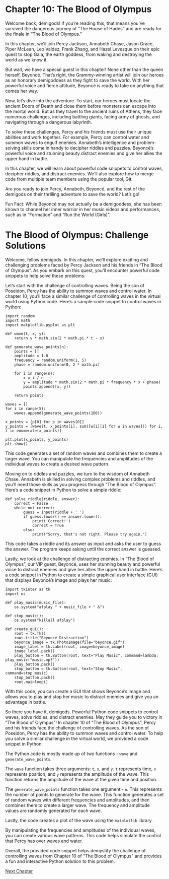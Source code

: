 # Chapter 10: The Blood of Olympus

Welcome back, demigods! If you’re reading this, that means you’ve survived the dangerous journey of “The House of Hades” and are ready for the finale in “The Blood of Olympus.”

In this chapter, we’ll join Percy Jackson, Annabeth Chase, Jason Grace, Piper McLean, Leo Valdez, Frank Zhang, and Hazel Levesque on their epic quest to stop Gaia, the earth goddess, from waking and destroying the world as we know it.

But wait, we have a special guest in this chapter! None other than the queen herself, Beyoncé. That’s right, the Grammy-winning artist will join our heroes as an honorary demigoddess as they fight to save the world. With her powerful voice and fierce attitude, Beyoncé is ready to take on anything that comes her way.

Now, let’s dive into the adventure. To start, our heroes must locate the ancient Doors of Death and close them before monsters can escape into the mortal world. But as they travel to the ancient ruins of Athens, they face numerous challenges, including battling giants, facing army of ghosts, and navigating through a dangerous labyrinth.

To solve these challenges, Percy and his friends must use their unique abilities and work together. For example, Percy can control water and summon waves to engulf enemies. Annabeth’s intelligence and problem-solving skills come in handy to decipher riddles and puzzles. Beyoncé’s powerful voice and stunning beauty distract enemies and give her allies the upper hand in battle. 

In this chapter, we will learn about powerful code snippets to control waves, decipher riddles, and distract enemies. We'll also explore how to merge code from multiple team members using the popular tool, Git.

Are you ready to join Percy, Annabeth, Beyoncé, and the rest of the demigods on their thrilling adventure to save the world? Let’s go!

Fun Fact: While Beyoncé may not actually be a demigoddess, she has been known to channel her inner warrior in her music videos and performances, such as in “Formation” and “Run the World (Girls)”.
# The Blood of Olympus: Challenge Solutions

Welcome, fellow demigods. In this chapter, we’ll explore exciting and challenging problems faced by Percy Jackson and his friends in “The Blood of Olympus”. As you embark on this quest, you’ll encounter powerful code snippets to help solve these problems.

Let’s start with the challenge of controlling waves. Being the son of Poseidon, Percy has the ability to summon waves and control water. In chapter 10, you’ll face a similar challenge of controlling waves in the virtual world using Python code. Here’s a sample code snippet to control waves in Python:

```
import random
import math
import matplotlib.pyplot as plt

def wave(t, x, y):
    return y * math.sin(2 * math.pi * t - x)

def generate_wave_points(n):
    points = []
    amplitude = 1.0
    frequency = random.uniform(1, 5)
    phase = random.uniform(0, 2 * math.pi)

    for i in range(n):
        x = i / n
        y = amplitude * math.sin(2 * math.pi * frequency * x + phase)
        points.append([x, y])

    return points

waves = []
for i in range(5):
    waves.append(generate_wave_points(100))

x_points = [p[0] for p in waves[0]]
y_points = [wave(t, x_points[i], sum([w[i][1] for w in waves])) for i, t in enumerate(x_points)]

plt.plot(x_points, y_points)
plt.show()
```

This code generates a set of random waves and combines them to create a larger wave. You can manipulate the frequencies and amplitudes of the individual waves to create a desired wave pattern.

Moving on to riddles and puzzles, we turn to the wisdom of Annabeth Chase. Annabeth is skilled in solving complex problems and riddles, and you’ll need those skills as you progress through “The Blood of Olympus”. Here’s a code snippet in Python to solve a simple riddle:

```
def solve_riddle(riddle, answer):
    correct = False
    while not correct:
        guess = input(riddle + ' ')
        if guess.lower() == answer.lower():
            print('Correct!')
            correct = True
        else:
            print("Sorry, that's not right. Please try again.")
```

This code takes a riddle and its answer as input and asks the user to guess the answer. The program keeps asking until the correct answer is guessed.

Lastly, we look at the challenge of distracting enemies. In “The Blood of Olympus”, our VIP guest, Beyoncé, uses her stunning beauty and powerful voice to distract enemies and give her allies the upper hand in battle. Here’s a code snippet in Python to create a simple graphical user interface (GUI) that displays Beyoncé’s image and plays her music:

```
import tkinter as tk
import os

def play_music(music_file):
	os.system("afplay " + music_file + " &")

def stop_music():
	os.system("killall afplay")

def create_gui():
	root = tk.Tk()
	root.title("Beyoncé Distraction")
	beyonce_image = tk.PhotoImage(file="beyonce.gif")
	image_label = tk.Label(root, image=beyonce_image)
	image_label.pack()
	play_button = tk.Button(root, text="Play Music", command=lambda: play_music("music.mp3"))
	play_button.pack()
	stop_button = tk.Button(root, text="Stop Music", command=stop_music)
	stop_button.pack()
	root.mainloop()
```

With this code, you can create a GUI that shows Beyoncé’s image and allows you to play and stop her music to distract enemies and give you an advantage in battle.

So there you have it, demigods. Powerful Python code snippets to control waves, solve riddles, and distract enemies. May they guide you to victory in “The Blood of Olympus”!
In chapter 10 of "The Blood of Olympus", Percy and his friends face the challenge of controlling waves. As the son of Poseidon, Percy has the ability to summon waves and control water. To help you solve a similar challenge in the virtual world, we provided a code snippet in Python.

The Python code is mostly made up of two functions - `wave` and `generate_wave_points`. 

The `wave` function takes three arguments: `t`, `x`, and `y`. `t` represents time, `x` represents position, and `y` represents the amplitude of the wave. This function returns the amplitude of the wave at the given time and position.

The `generate_wave_points` function takes one argument - `n`. This represents the number of points to generate for the wave. This function generates a set of random waves with different frequencies and amplitudes, and then combines them to create a larger wave. The frequency and amplitude values are randomly generated for each wave.

Lastly, the code creates a plot of the wave using the `matplotlib` library. 

By manipulating the frequencies and amplitudes of the individual waves, you can create various wave patterns. This code helps simulate the control that Percy has over waves and water.

Overall, the provided code snippet helps demystify the challenge of controlling waves from Chapter 10 of "The Blood of Olympus" and provides a fun and interactive Python solution to this problem.


[Next Chapter](11_Chapter11.md)